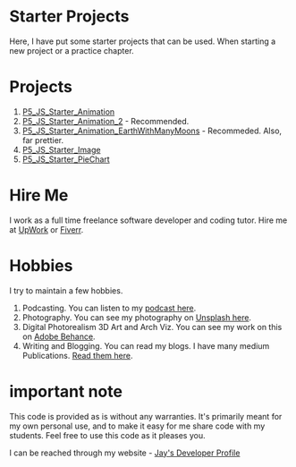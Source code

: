 # Starter Projects

Here, I have put some starter projects that can be used. When starting a new project or a practice chapter.

# Projects

1. [P5_JS_Starter_Animation](P5_JS_Starter_Animation)
1. [P5_JS_Starter_Animation_2](P5_JS_Starter_Animation_2) - Recommended.
1. [P5_JS_Starter_Animation_EarthWithManyMoons](P5_JS_Starter_Animation_EarthWithManyMoons) - Recommeded. Also, far prettier.
1. [P5_JS_Starter_Image](P5_JS_Starter_Image)
1. [P5_JS_Starter_PieChart](P5_JS_Starter_PieChart)

# Hire Me

I work as a full time freelance software developer and coding tutor. Hire me at [UpWork](https://www.upwork.com/fl/vijayasimhabr) or [Fiverr](https://www.fiverr.com/jay_codeguy).

# Hobbies

I try to maintain a few hobbies.

1. Podcasting. You can listen to my [podcast here](https://stories.thechalakas.com/listen-to-podcast/).
1. Photography. You can see my photography on [Unsplash here](https://unsplash.com/@jay_neeruhaaku).
1. Digital Photorealism 3D Art and Arch Viz. You can see my work on this on [Adobe Behance](https://www.behance.net/vijayasimhabr).
1. Writing and Blogging. You can read my blogs. I have many medium Publications. [Read them here](https://medium.com/@vijayasimhabr).

# important note

This code is provided as is without any warranties. It's primarily meant for my own personal use, and to make it easy for me share code with my students. Feel free to use this code as it pleases you.

I can be reached through my website - [Jay's Developer Profile](https://jay-study-nildana.github.io/developerprofile)
